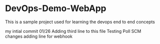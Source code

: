 # DevOps-Demo-WebApp
This is a sample project used for learning the devops end to end concepts

my intial commit 01/26
Adding third line to this file
Testing Poll SCM changes
adding line for webhook
